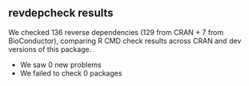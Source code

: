 ## revdepcheck results

We checked 136 reverse dependencies (129 from CRAN + 7 from BioConductor), comparing R CMD check results across CRAN and dev versions of this package.

 * We saw 0 new problems
 * We failed to check 0 packages

